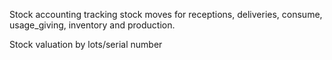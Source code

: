 Stock accounting tracking stock moves for receptions, deliveries,
consume, usage_giving, inventory and production.

Stock valuation by lots/serial number
